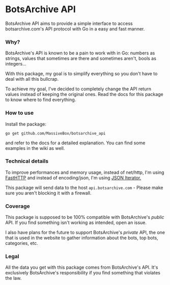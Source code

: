 # BotsArchive API

BotsArchive API aims to provide a simple interface to access botsarchive.com's API protocol with Go in a easy and fast manner.  

### Why?

BotsArchive's API is known to be a pain to work with in Go: numbers as strings, values that sometimes are there and sometimes aren't, bools as integers...  

With this package, my goal is to simplify everything so you don't have to deal with all this bullcrap.  

To achieve my goal, I've decided to completely change the API return values instead of keeping the original ones. Read the docs for this package to know where to find everything.

### How to use

Install the package:

```
go get github.com/MassiveBox/botsarchive_api
```

and refer to the docs for a detailed explanation. You can find some examples in the wiki as well.

### Technical details

To improve performances and memory usage, instead of net/http, I'm using [FastHTTP](https://github.com/valyala/fasthttp) and instead of encoding/json, I'm using [JSON Iterator.](https://github.com/json-iterator/go)

This package will send data to the host `api.botsarchive.com` - Please make sure you aren't blocking it with a firewall.

### Coverage

This package is supposed to be 100% compatible with BotsArchive's *public* API. If you find something isn't working as intended, open an issue.

I also have plans for the future to support BotsArchive's *private* API, the one that is used in the website to gather information about the bots, top bots, categories, etc.

### Legal

All the data you get with this package comes from BotsArchive's API. It's exclusively BotsArchive's responsibility if you find something that violates the law.